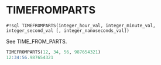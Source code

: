 # TIMEFROMPARTS


`#!sql TIMEFROMPARTS(integer_hour_val, integer_minute_val, integer_second_val [, integer_nanoseconds_val])`

See TIME_FROM_PARTS.

```sql
TIMEFROMPARTS(12, 34, 56, 987654321)
12:34:56.987654321
```

